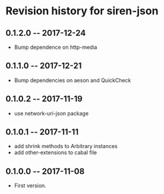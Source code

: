 # Revision history for siren-json

## 0.1.2.0  -- 2017-12-24

* Bump dependence on http-media

## 0.1.1.0  -- 2017-12-21

* Bump dependencies on aeson and QuickCheck

## 0.1.0.2  -- 2017-11-19

* use network-uri-json package

## 0.1.0.1  -- 2017-11-11

* add shrink methods to Arbitrary instances
* add other-extensions to cabal file

## 0.1.0.0  -- 2017-11-08

* First version.
